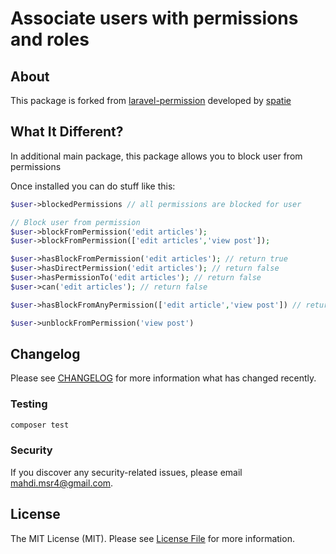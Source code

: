 # Associate users with permissions and roles

## About
This package is forked from [laravel-permission](https://github.com/spatie/laravel-permission/tree/main) developed by [spatie](https://spatie.be)

## What It Different?
In additional main package, this package allows you to block user from permissions

Once installed you can do stuff like this:

```php
$user->blockedPermissions // all permissions are blocked for user

// Block user from permission
$user->blockFromPermission('edit articles');
$user->blockFromPermission(['edit articles','view post']);

$user->hasBlockFromPermission('edit articles'); // return true
$user->hasDirectPermission('edit articles'); // return false
$user->hasPermissionTo('edit articles'); // return false
$user->can('edit articles'); // return false

$user->hasBlockFromAnyPermission(['edit article','view post']) // return true if any of passing permissions array are blocked

$user->unblockFromPermission('view post')
```

## Changelog

Please see [CHANGELOG](CHANGELOG.md) for more information what has changed recently.


### Testing

``` bash
composer test
```

### Security

If you discover any security-related issues, please email [mahdi.msr4@gmail.com](mailto:mahdi.msr4@gmail.com).

## License

The MIT License (MIT). Please see [License File](LICENSE.md) for more information.

